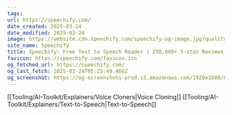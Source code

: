 ```yaml
---
tags: 
url: https://speechify.com/
date_created: 2025-03-24
date_modified: 2025-03-24
image: https://website.cdn.speechify.com/speechify-og-image.jpg?quality=80
site_name: Speechify
title: Speechify: Free Text to Speech Reader | 250,000+ 5-star Reviews
favicon: https://speechify.com/favicon.ico
og_fetched_url: https://speechify.com/
og_last_fetch: 2025-03-24T05:22:49.466Z
og_screenshot: https://og-screenshots-prod.s3.amazonaws.com/1920x1080/80/false/932df6c7307afd8586b604eaad89f8d2491eddf7220f6f59f401c738eb714a84.jpeg
---
```

[[Tooling/AI-Toolkit/Explainers/Voice Cloners|Voice Cloning]]
[[Tooling/AI-Toolkit/Explainers/Text-to-Speech|Text-to-Speech]]
